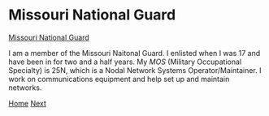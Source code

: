 # Missouri National Guard

[Missouri National Guard](https://www.google.com/imgres?imgurl=https%3A%2F%2Fstatecms.nationalguard.com%2Fstate_logos%2Farng_MO_rgb_color.svg&imgrefurl=https%3A%2F%2Fwww.nationalguard.com%2Fselect-your-state%2FMO&tbnid=dOJeKPt3TNucZM&vet=12ahUKEwiMkMCYjtD2AhUw5IUKHSsMC4wQMygDegUIARDhAQ..i&docid=vgePT6poH5SFtM&w=750&h=800&q=missouri%20national%20guard&ved=2ahUKEwiMkMCYjtD2AhUw5IUKHSsMC4wQMygDegUIARDhAQ)

I am a member of the Missouri Naitonal Guard. I enlisted when I was 17 and have been in for two and a half years. My _MOS_ (Military Occupational Specialty) is 25N, which is a Nodal Network Systems Operator/Maintainer. I work on communications equipment and help set up and maintain networks.


[Home](README.md) [Next](Hobbies.md)
